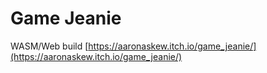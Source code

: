 # Game Jeanie


WASM/Web build
[https://aaronaskew.itch.io/game_jeanie/](https://aaronaskew.itch.io/game_jeanie/)
